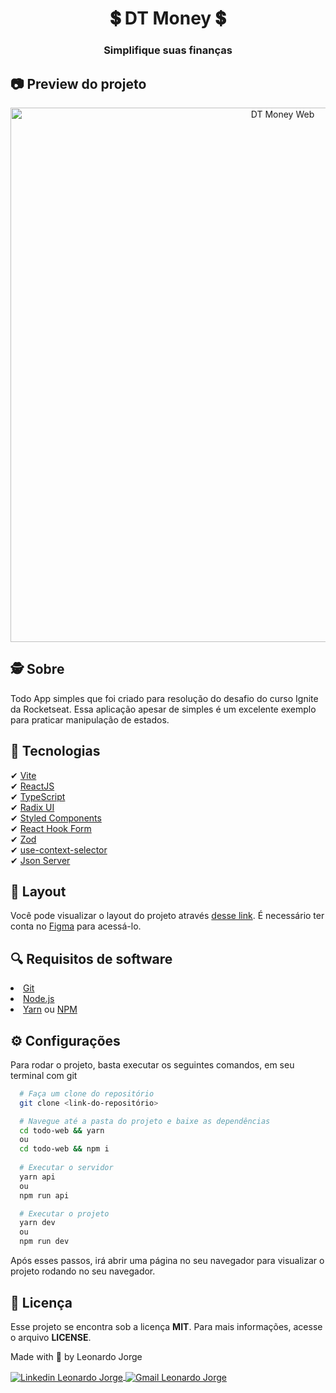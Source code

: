<h1 align="center">
  💲 DT Money 💲
</h1>

<h3 align="center">
  Simplifique suas finanças
</h3>

## 📷 Preview do projeto

<div align="center">
  <img width="855" alt="DT Money Web" src="https://github.com/LeonardoJorge4/dt-money-web/assets/69438854/3124407b-e12f-4967-9fd7-746c34c1ed2b" />
</div>

## 🕵️ Sobre 

Todo App simples que foi criado para resolução do desafio do curso Ignite da Rocketseat. Essa aplicação apesar de simples é um excelente exemplo para praticar manipulação de estados.

## 🚀 Tecnologias

✔ [Vite](https://vitejs.dev/)
<br />
✔ [ReactJS](https://reactjs.org/)
<br />
✔ [TypeScript](https://www.typescriptlang.org/)
<br />
✔ [Radix UI](https://www.radix-ui.com/)
<br />
✔ [Styled Components](https://styled-components.com/)
<br />
✔ [React Hook Form](https://react-hook-form.com/)
<br />
✔ [Zod](https://github.com/colinhacks/zod)
<br />
✔ [use-context-selector](https://github.com/dai-shi/use-context-selector)
<br />
✔ [Json Server](https://github.com/typicode/json-server)

## 🎨 Layout

Você pode visualizar o layout do projeto através [desse link](https://www.figma.com/file/mG0ZXUobR195JiZpvNuNKF/DT-Money?type=design&node-id=42078-424&t=SQncaxroVj5JuHp6-0). É necessário ter conta no [Figma](https://www.figma.com/) para acessá-lo.

## 🔍 Requisitos de software

<li><a href="https://git-scm.com">Git</a></li>
<li><a href="https://nodejs.org/en">Node.js</a></li>
<li><a href="https://yarnpkg.com/">Yarn</a> ou <a href="https://www.npmjs.com/">NPM</a></li>

## ⚙ Configurações

Para rodar o projeto, basta executar os seguintes comandos, em seu terminal com git

```bash
  # Faça um clone do repositório
  git clone <link-do-repositório>

  # Navegue até a pasta do projeto e baixe as dependências
  cd todo-web && yarn
  ou
  cd todo-web && npm i
  
  # Executar o servidor
  yarn api
  ou
  npm run api

  # Executar o projeto
  yarn dev
  ou
  npm run dev
```
Após esses passos, irá abrir uma página no seu navegador para visualizar o projeto rodando no seu navegador.

## 📝 Licença
Esse projeto se encontra sob a licença <strong>MIT</strong>. Para mais informações, acesse o arquivo <strong>LICENSE</strong>.

<p>Made with 💜 by Leonardo Jorge<p>
<p>
    <a href="https://www.linkedin.com/in/leonardo-jorge-a88a561b6/" target="_blank">
        <img align="center" src="https://img.shields.io/badge/LinkedIn-%230077B5?style=for-the-badge&logo=linkedin&logoColor=white" alt="Linkedin Leonardo Jorge" />
    </a>
    <a href="mailto:leonardoti4437@gmail.com" target="_blank">
        <img align="center" src="https://img.shields.io/badge/Gmail-FF0000?style=for-the-badge&logo=gmail&logoColor=white" alt="Gmail Leonardo Jorge" />
    </a>
</p>
